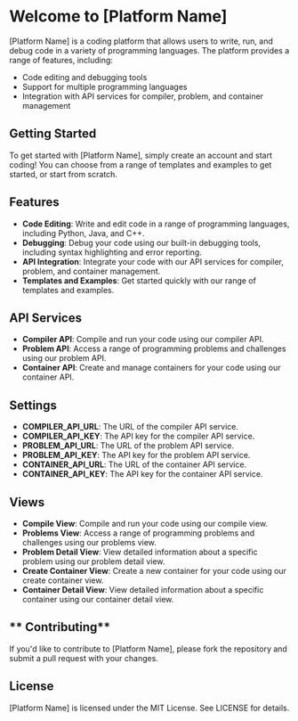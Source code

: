 **Welcome to [Platform Name]**
================

[Platform Name] is a coding platform that allows users to write, run, and debug code in a variety of programming languages. The platform provides a range of features, including:

* Code editing and debugging tools
* Support for multiple programming languages
* Integration with API services for compiler, problem, and container management

**Getting Started**
---------------

To get started with [Platform Name], simply create an account and start coding! You can choose from a range of templates and examples to get started, or start from scratch.

**Features**
---------

* **Code Editing**: Write and edit code in a range of programming languages, including Python, Java, and C++.
* **Debugging**: Debug your code using our built-in debugging tools, including syntax highlighting and error reporting.
* **API Integration**: Integrate your code with our API services for compiler, problem, and container management.
* **Templates and Examples**: Get started quickly with our range of templates and examples.

**API Services**
-------------

* **Compiler API**: Compile and run your code using our compiler API.
* **Problem API**: Access a range of programming problems and challenges using our problem API.
* **Container API**: Create and manage containers for your code using our container API.

**Settings**
---------

* **COMPILER_API_URL**: The URL of the compiler API service.
* **COMPILER_API_KEY**: The API key for the compiler API service.
* **PROBLEM_API_URL**: The URL of the problem API service.
* **PROBLEM_API_KEY**: The API key for the problem API service.
* **CONTAINER_API_URL**: The URL of the container API service.
* **CONTAINER_API_KEY**: The API key for the container API service.

**Views**
------

* **Compile View**: Compile and run your code using our compile view.
* **Problems View**: Access a range of programming problems and challenges using our problems view.
* **Problem Detail View**: View detailed information about a specific problem using our problem detail view.
* **Create Container View**: Create a new container for your code using our create container view.
* **Container Detail View**: View detailed information about a specific container using our container detail view.

** Contributing**
------------

If you'd like to contribute to [Platform Name], please fork the repository and submit a pull request with your changes.

**License**
-------

[Platform Name] is licensed under the MIT License. See LICENSE for details.
